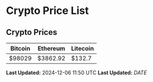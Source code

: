 # Crypto Price List

## Crypto Prices
| Bitcoin | Ethereum | Litecoin |
| ------- | -------- | -------- |
| $98029 | $3862.92 | $132.7 |
**Last Updated:** 2024-12-06 11:50 UTC
**Last Updated:** $DATE$

